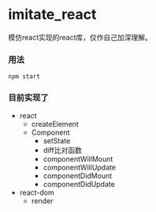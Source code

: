 # imitate_react
模仿react实现的react库，仅作自己加深理解。

### 用法
```
npm start
```

### 目前实现了
- react
  - createElement
  - Component
    - setState
    - diff比对函数
    - componentWillMount
    - componentWillUpdate
    - componentDidMount
    - componentDidUpdate
- react-dom
  - render

